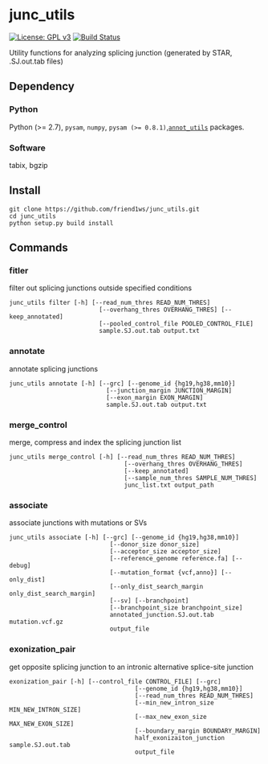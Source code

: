 # junc_utils

[![License: GPL v3](https://img.shields.io/badge/License-GPL%20v3-blue.svg)](https://www.gnu.org/licenses/gpl-3.0)
[![Build Status](https://travis-ci.org/friend1ws/junc_utils.svg?branch=devel)](https://travis-ci.org/friend1ws/junc_utils)

Utility functions for analyzing splicing junction (generated by STAR, .SJ.out.tab files)

## Dependency

### Python
Python (>= 2.7), `pysam`, `numpy`, `pysam (>= 0.8.1)`,[`annot_utils`](https://github.com/friend1ws/annot_utils) packages.

### Software
tabix, bgzip

## Install

```
git clone https://github.com/friend1ws/junc_utils.git
cd junc_utils
python setup.py build install
```

## Commands

### fitler

filter out splicing junctions outside specified conditions
```
junc_utils filter [-h] [--read_num_thres READ_NUM_THRES]
                         [--overhang_thres OVERHANG_THRES] [--keep_annotated]
                         [--pooled_control_file POOLED_CONTROL_FILE]
                         sample.SJ.out.tab output.txt
```

### annotate

annotate splicing junctions

```
junc_utils annotate [-h] [--grc] [--genome_id {hg19,hg38,mm10}]
                           [--junction_margin JUNCTION_MARGIN]
                           [--exon_margin EXON_MARGIN]
                           sample.SJ.out.tab output.txt
```

### merge_control

merge, compress and index the splicing junction list

```
junc_utils merge_control [-h] [--read_num_thres READ_NUM_THRES]
                                [--overhang_thres OVERHANG_THRES]
                                [--keep_annotated]
                                [--sample_num_thres SAMPLE_NUM_THRES]
                                junc_list.txt output_path
```

### associate

associate junctions with mutations or SVs

```
junc_utils associate [-h] [--grc] [--genome_id {hg19,hg38,mm10}]
                            [--donor_size donor_size]
                            [--acceptor_size acceptor_size]
                            [--reference_genome reference.fa] [--debug]
                            [--mutation_format {vcf,anno}] [--only_dist]
                            [--only_dist_search_margin only_dist_search_margin]
                            [--sv] [--branchpoint]
                            [--branchpoint_size branchpoint_size]
                            annotated_junction.SJ.out.tab mutation.vcf.gz
                            output_file
```

### exonization_pair

get opposite splicing junction to an intronic alternative splice-site junction

```
exonization_pair [-h] [--control_file CONTROL_FILE] [--grc]
                                   [--genome_id {hg19,hg38,mm10}]
                                   [--read_num_thres READ_NUM_THRES]
                                   [--min_new_intron_size MIN_NEW_INTRON_SIZE]
                                   [--max_new_exon_size MAX_NEW_EXON_SIZE]
                                   [--boundary_margin BOUNDARY_MARGIN]
                                   half_exonizaiton_junction sample.SJ.out.tab
                                   output_file
```
